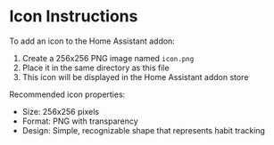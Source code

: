 # Icon Instructions

To add an icon to the Home Assistant addon:

1. Create a 256x256 PNG image named `icon.png`
2. Place it in the same directory as this file
3. This icon will be displayed in the Home Assistant addon store

Recommended icon properties:
- Size: 256x256 pixels
- Format: PNG with transparency
- Design: Simple, recognizable shape that represents habit tracking